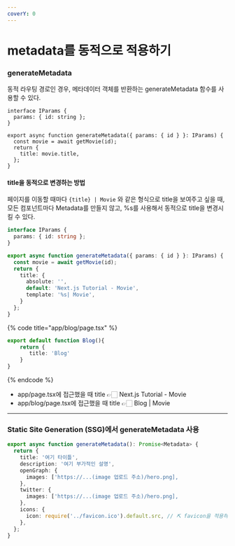 ```yaml
---
coverY: 0
---
```


# metadata를 동적으로 적용하기

### generateMetadata

동적 라우팅 경로인 경우, 메타데이터 객체를 반환하는 generateMetadata 함수를 사용할 수 있다.

```tsx
interface IParams {
  params: { id: string };
}

export async function generateMetadata({ params: { id } }: IParams) {
  const movie = await getMovie(id);
  return {
    title: movie.title,
  };
}
```



#### title을 동적으로 변경하는 방법

페이지를 이동할 때마다 `{title} | Movie` 와 같은 형식으로 title을 보여주고 싶을 때, 모든 컴포넌트마다 Metadata를 만들지 않고, %s를 사용해서 동적으로 title을 변경시킬 수 있다.&#x20;

```typescript
interface IParams {
  params: { id: string };
}

export async function generateMetadata({ params: { id } }: IParams) {
  const movie = await getMovie(id);
  return {
    title: {
      absolute: '',
      default: 'Next.js Tutorial - Movie',
      template: '%s| Movie',
    }
  };
}
```

{% code title="app/blog/page.tsx" %}
```typescript
export default function Blog(){
    return {
       title: 'Blog'
    }
}
```
{% endcode %}

* app/page.tsx에 접근했을 때 title 👉🏻 Next.js Tutorial - Movie
* app/blog/page.tsx에 접근했을 때 title 👉🏻 Blog | Movie

***

### Static Site Generation (SSG)에서 generateMetadata 사용

```typescript
export async function generateMetadata(): Promise<Metadata> {
  return {
    title: '여기 타이틀',
    description: '여기 부가적인 설명',
    openGraph: {
      images: ['https://...(image 업로드 주소)/hero.png],
    },
    twitter: {
      images: ['https://...(image 업로드 주소)/hero.png],
    },
    icons: {
      icon: require('../favicon.ico').default.src, // ⛏️ favicon을 적용하는 방법
    },
  };
}
```
